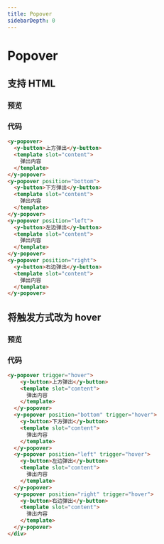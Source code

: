 ```yaml
---
title: Popover
sidebarDepth: 0
---
```


# Popover

## 支持 HTML

### 预览

<ClientOnly>
  <popover-demo-1></popover-demo-1>
</ClientOnly>

### 代码

```html
<y-popover>
  <y-button>上方弹出</y-button>
  <template slot="content">
    弹出内容
  </template>
</y-popover>
<y-popover position="bottom">
  <y-button>下方弹出</y-button>
  <template slot="content">
    弹出内容
  </template>
</y-popover>
<y-popover position="left">
  <y-button>左边弹出</y-button>
  <template slot="content">
    弹出内容
  </template>
</y-popover>
<y-popover position="right">
  <y-button>右边弹出</y-button>
  <template slot="content">
    弹出内容
  </template>
</y-popover>
```

## 将触发方式改为 hover

### 预览

<ClientOnly>
  <popover-demo-2></popover-demo-2>
</ClientOnly>

### 代码

```html
<y-popover trigger="hover">
    <y-button>上方弹出</y-button>
    <template slot="content">
      弹出内容
    </template>
  </y-popover>
  <y-popover position="bottom" trigger="hover">
    <y-button>下方弹出</y-button>
    <template slot="content">
      弹出内容
    </template>
  </y-popover>
  <y-popover position="left" trigger="hover">
    <y-button>左边弹出</y-button>
    <template slot="content">
      弹出内容
    </template>
  </y-popover>
  <y-popover position="right" trigger="hover">
    <y-button>右边弹出</y-button>
    <template slot="content">
      弹出内容
    </template>
  </y-popover>
</div>
```
